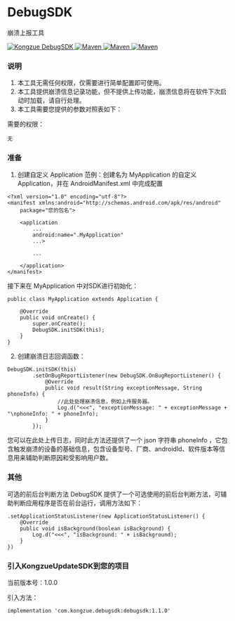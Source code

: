 # DebugSDK
崩溃上报工具

<a href="https://github.com/kongzue/DebugSDK">
<img src="https://img.shields.io/badge/Kongzue%20DebugSDK-1.1.0-green.svg" alt="Kongzue DebugSDK">
</a> 
<a href="https://bintray.com/myzchh/maven/DebugSdk">
<img src="https://img.shields.io/badge/Maven-1.1.0-blue.svg" alt="Maven">
</a> 
<a href="http://www.apache.org/licenses/LICENSE-2.0">
<img src="https://img.shields.io/badge/License-Apache%202.0-red.svg" alt="Maven">
</a> 
<a href="http://www.kongzue.com">
<img src="https://img.shields.io/badge/Homepage-Kongzue.com-brightgreen.svg" alt="Maven">
</a> 

### 说明
1) 本工具无需任何权限，仅需要进行简单配置即可使用。
2) 本工具提供崩溃信息记录功能，但不提供上传功能，崩溃信息将在软件下次启动时加载，请自行处理。
3) 本工具需要您提供的参数对照表如下：

需要的权限：
```
无
```

### 准备
1) 创建自定义 Application
范例：创建名为 MyApplication 的自定义 Application，并在 AndroidManifest.xml 中完成配置
```
<?xml version="1.0" encoding="utf-8"?>
<manifest xmlns:android="http://schemas.android.com/apk/res/android"
    package="您的包名">

    <application
        ...
        android:name=".MyApplication"
        ...>
        
        ...
        
    </application>
</manifest>
```
接下来在 MyApplication 中对SDK进行初始化：
```
public class MyApplication extends Application {

    @Override
    public void onCreate() {
        super.onCreate();
        DebugSDK.initSDK(this);
    }
}
```

2) 创建崩溃日志回调函数：
```
DebugSDK.initSDK(this)
        .setOnBugReportListener(new DebugSDK.OnBugReportListener() {
            @Override
            public void result(String exceptionMessage, String phoneInfo) {
                //此处处理崩溃信息，例如上传服务器。
                Log.d("<<<", "exceptionMessage: " + exceptionMessage + "\nphoneInfo: " + phoneInfo);
            }
        });
```
您可以在此处上传日志，同时此方法还提供了一个 json 字符串 phoneInfo ，它包含触发崩溃的设备的基础信息，包含设备型号、厂商、androidId、软件版本等信息用来辅助判断原因和受影响用户数。

### 其他
可选的前后台判断方法
DebugSDK 提供了一个可选使用的前后台判断方法，可辅助判断应用程序是否在前台运行，调用方法如下：

```
.setApplicationStatusListener(new ApplicationStatusListener() {
    @Override
    public void isBackground(boolean isBackground) {
        Log.d("<<<", "isBackground: " + isBackground);
    }
})
```

### 引入KongzueUpdateSDK到您的项目
当前版本号：1.0.0

引入方法：
```
implementation 'com.kongzue.debugsdk:debugsdk:1.1.0'
```
